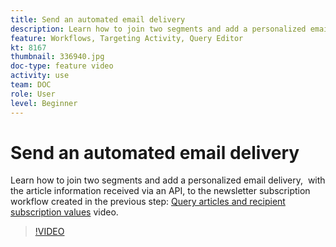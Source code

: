 ```yaml
---
title: Send an automated email delivery
description: Learn how to join two segments and add a personalized email delivery, containing a content digest, to the newsletter subscription workflow.
feature: Workflows, Targeting Activity, Query Editor
kt: 8167
thumbnail: 336940.jpg
doc-type: feature video
activity: use
team: DOC
role: User
level: Beginner
---
```


# Send an automated email delivery

Learn how to join two segments and add a personalized email delivery,  with the article information received via an API, to the newsletter subscription workflow created in the previous step: [Query articles and recipient subscription values](/help/tutorial-using-soap-apis/query-articles-and-recipient-subscription-values.md) video.

>[!VIDEO](https://video.tv.adobe.com/v/336904?quality=12)
